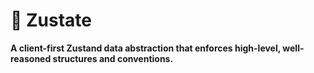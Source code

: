 # 🐼 Zustate

**A client-first Zustand data abstraction that enforces high-level, well-reasoned structures and conventions.**
